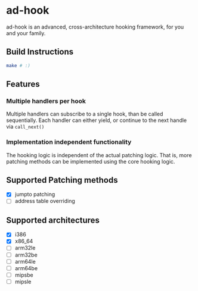 # ad-hook

ad-hook is an advanced, cross-architecture hooking framework, for you and your family.

## Build Instructions

```sh
make # :)
```

## Features

### Multiple handlers per hook

Multiple handlers can subscribe to a single hook, than be called sequentially.
Each handler can either yield, or continue to the next handle via `call_next()`

### Implementation independent functionality

The hooking logic is independent of the actual patching logic.
That is, more patching methods can be implemented using the core hooking logic.

## Supported Patching methods

- [x] jumpto patching
- [ ] address table overriding

## Supported architectures

- [x] i386  
- [x] x86_64
- [ ] arm32le
- [ ] arm32be
- [ ] arm64le
- [ ] arm64be
- [ ] mipsbe
- [ ] mipsle
